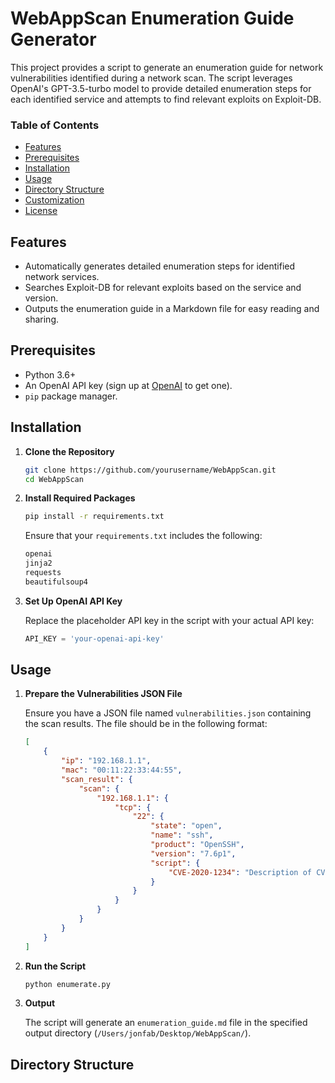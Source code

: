 # WebAppScan Enumeration Guide Generator

This project provides a script to generate an enumeration guide for network vulnerabilities identified during a network scan. The script leverages OpenAI's GPT-3.5-turbo model to provide detailed enumeration steps for each identified service and attempts to find relevant exploits on Exploit-DB.

### Table of Contents
- [Features](#features)
- [Prerequisites](#prerequisites)
- [Installation](#installation)
- [Usage](#usage)
- [Directory Structure](#directory-structure)
- [Customization](#customization)
- [License](#license)

## Features
- Automatically generates detailed enumeration steps for identified network services.
- Searches Exploit-DB for relevant exploits based on the service and version.
- Outputs the enumeration guide in a Markdown file for easy reading and sharing.

## Prerequisites
- Python 3.6+
- An OpenAI API key (sign up at [OpenAI](https://www.openai.com/) to get one).
- `pip` package manager.

## Installation

1. **Clone the Repository**

    ```sh
    git clone https://github.com/yourusername/WebAppScan.git
    cd WebAppScan
    ```

2. **Install Required Packages**

    ```sh
    pip install -r requirements.txt
    ```

    Ensure that your `requirements.txt` includes the following:
    ```txt
    openai
    jinja2
    requests
    beautifulsoup4
    ```

3. **Set Up OpenAI API Key**

    Replace the placeholder API key in the script with your actual API key:
    ```python
    API_KEY = 'your-openai-api-key'
    ```

## Usage

1. **Prepare the Vulnerabilities JSON File**

    Ensure you have a JSON file named `vulnerabilities.json` containing the scan results. The file should be in the following format:
    ```json
    [
        {
            "ip": "192.168.1.1",
            "mac": "00:11:22:33:44:55",
            "scan_result": {
                "scan": {
                    "192.168.1.1": {
                        "tcp": {
                            "22": {
                                "state": "open",
                                "name": "ssh",
                                "product": "OpenSSH",
                                "version": "7.6p1",
                                "script": {
                                    "CVE-2020-1234": "Description of CVE-2020-1234"
                                }
                            }
                        }
                    }
                }
            }
        }
    ]
    ```

2. **Run the Script**

    ```sh
    python enumerate.py
    ```

3. **Output**

    The script will generate an `enumeration_guide.md` file in the specified output directory (`/Users/jonfab/Desktop/WebAppScan/`).

## Directory Structure

